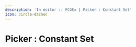 ```yaml
---
description: 'In editor :: PCGEx | Picker : Constant Set'
icon: circle-dashed
---
```


# Picker : Constant Set

